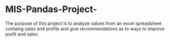 # MIS-Pandas-Project-

The purpose of this project is to analyze values from an excel spreadsheet containg sales and profits and give recommendations as to ways to improve profit and sales.
